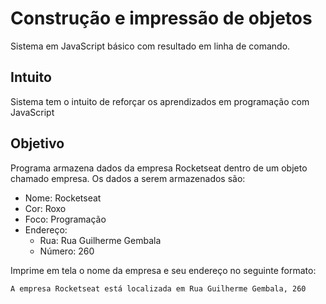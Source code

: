 
# Construção e impressão de objetos
Sistema em JavaScript básico com resultado em linha de comando.

## Intuito
Sistema tem o intuito de reforçar os aprendizados em programação com JavaScript

## Objetivo
Programa armazena dados da empresa Rocketseat dentro de um objeto chamado empresa. Os dados a serem armazenados são:

- Nome: Rocketseat
- Cor: Roxo
- Foco: Programação
- Endereço:
  - Rua: Rua Guilherme Gembala
  - Número: 260

Imprime em tela o nome da empresa e seu endereço no seguinte formato:
```
A empresa Rocketseat está localizada em Rua Guilherme Gembala, 260
```
